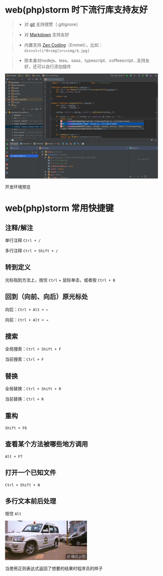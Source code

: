 # web(php)storm 时下流行库支持友好

> * 对 [git](http://baike.baidu.com/link?url=c-Bfn2X0hFmUBJ44lS7Imrz-5EgMoPASiUgRbf4urNGeUNMCBZK1m5Rcawfb07AX7eTqHMsoe75MSMZzfZiM2q) 支持很赞（.gitignore）

> * 对 [Markdown](http://baike.baidu.com/link?url=SX1FnI_-aV_4t3g8kCxZLrPt-VVyEi0fbfWefSS-TrXx-fsQlzt1O6qlI-_INCA49hfi9MQouHc3sKwtg2pGyFTKquki6_jKKkQrrm6PcSS) 支持友好

> * 内置支持 [Zen Coding](http://baike.baidu.com/link?url=jmJYMuPtd4ETI9pWULKZ9-KDhVsoM2Uj8mhvfIfin_aB0wm2HW3Ff7sWwOTIxB3Ik8tKF2SZBnvFGw5ENRh6ZLHnyNjMbwcbgTQCkO0TIfW)（Emmet），比如：`div>ul>li*8>img[src=img/$.jpg]`

> * 除本身对nodejs、less、sass、typescript、coffeescript...支持友好，还可以自行添加插件

![开发环境预览](img/webstorm_ide.png)

开发环境预览

# web(php)storm 常用快捷键

## 注释/解注

单行注释 `Ctrl + /`

多行注释 `Ctrl + Shift + /`

## 转到定义

光标指到方法上，按住 `Ctrl` + 鼠标单击，或者按 `Ctrl + B`

## 回到（向前、向后）原光标处

向后：`Ctrl + Alt + ←`

向前：`Ctrl + Alt + →`

## 搜索

全局搜索：`Ctrl + Shift + F`

当前搜索：`Ctrl + F`

## 替换

全局替换：`Ctrl + Shift + R`

当前替换：`Ctrl + R`

## 重构 

`Shift + F6`

## 查看某个方法被哪些地方调用
 
`Alt + F7`

## 打开一个已知文件
 
`Ctrl + Shift + N`

## 多行文本前后处理

按住 `Alt`

![当使用正则表达式返回了想要的结果时程序员的样子](img/exp_enjoy.gif)

当使用正则表达式返回了想要的结果时程序员的样子